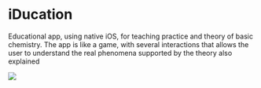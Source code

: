 # iDucation
Educational app, using native iOS, for teaching practice and theory of basic chemistry. 
The app is like a game, with several interactions that allows the user to understand the real phenomena supported by the theory also explained

![](https://www.youtube.com/watch?v=XdEsDyO4M2s)

